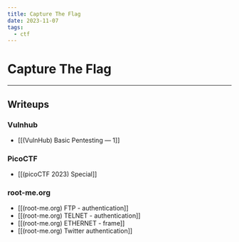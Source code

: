 ```yaml
---
title: Capture The Flag
date: 2023-11-07
tags:
  - ctf
---
```


# Capture The Flag

---

## Writeups

### Vulnhub

- [[(VulnHub) Basic Pentesting — 1]]

### PicoCTF

- [[(picoCTF 2023) Special]]

### root-me.org

- [[(root-me.org) FTP - authentication]]
- [[(root-me.org) TELNET - authentication]]
- [[(root-me.org) ETHERNET - frame]]
- [[(root-me.org) Twitter authentication]]